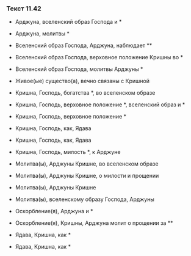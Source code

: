### Текст 11.42

- Арджуна, вселенский образ Господа и *

- Арджуна, молитвы *

- Вселенский образ Господа, Арджуна, наблюдает **

- Вселенский образ Господа, верховное положение Кришны во *

- Вселенский образ Господа, молитвы Арджуны *

- Живое(ые) существо(а), вечно связаны с Кришной

- Кришна, Господь, богатства *, во вселенском образе

- Кришна, Господь, верховное положение *, вселенский образ и *

- Кришна, Господь, верховное положение *

- Кришна, Господь, как, Ядава

- Кришна, Господь, как, Ядава

- Кришна, Господь, милость *, к Арджуне

- Молитва(ы), Арджуны Кришне, во вселенском образе

- Молитва(ы), Арджуны Кришне, о милости и прощении

- Молитва(ы), Арджуны Кришне

- Молитва(ы), вселенскому образу Господа, Арджуны

- Оскорбление(я), Арджуна и *

- Оскорбление(я), Кришны, Арджуна молит о прощении за **

- Ядава, Кришна, как *

- Ядава, Кришна, как *
	
